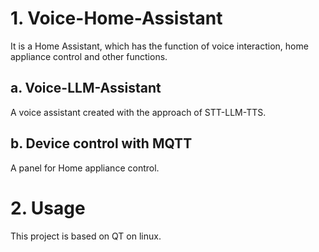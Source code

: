 # 1. Voice-Home-Assistant
It is a Home Assistant, which has the function of voice interaction, home appliance control and other functions.

## a. Voice-LLM-Assistant
A voice assistant created with the approach of  STT-LLM-TTS.

## b. Device control with MQTT
A panel for Home appliance control.

# 2. Usage 
This project is based on QT on linux.
